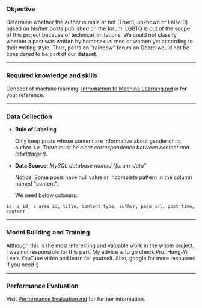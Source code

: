 ### Objective

Determine whether the author is male or not (True:1; unknown or False:0) based on his/her posts published on the forum.
LGBTQ is out of the scope of this project because of technical limitations. 
We could not classify whether a post was written by homosexual men or women yet according to their writing style. 
Thus, posts on "rainbow" forum on Dcard would not be considered to be part of our dataset.

- - -
### Required knowledge and skills

Concept of machine learning. [Introduction to Machine Learning.md](Introduction%20to%20Machine%20Learning.md) is for your reference.

- - -
### Data Collection 

- **Rule of Labeling**

    Only keep posts whose content are informative about gender of its author. *i.e. There must be clear correspondence between content and label(target).*


- **Data Source**: *MySQL database named "forum_data"* <p>Notice: Some posts have null value or incomplete pattern in the column named "content". <p> We need below columns:

    
```id, s_id, s_area_id, title, content_type, author, page_url, post_time, content```


- - -
### Model Building and Training
Although this is the most interesting and valuable work in the whole project, I was not responsible for this part. My advice is to
go check Prof.Hung-Yi Lee's YouTube video and learn for yourself. Also, google for more resources if you need :) 
- - -
### Performance Evaluation
Visit [Performance Evaluation.md](Performance%20Evaluation.md) for further information.

    
